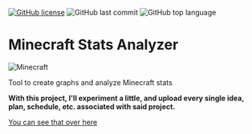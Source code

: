 [![GitHub license](https://img.shields.io/github/license/podput/mc-data?style=for-the-badge)](https://github.com/podput/mc-data/blob/main/LICENSE)  ![GitHub last commit](https://img.shields.io/github/last-commit/podput/mc-data?style=for-the-badge)  ![GitHub top language](https://img.shields.io/github/languages/top/podput/mc-data?style=for-the-badge)

# Minecraft Stats Analyzer 

![Minecraft](https://icon-library.com/images/minecraft-logo-icon/minecraft-logo-icon-21.jpg)  

Tool to create graphs and analyze Minecraft stats

**With this project, I'll experiment a little, and upload every single idea, plan, schedule, etc. associated with said project.**

[You can see that over here](https://github.com/podput/mc-data/blob/main/history/history.md)
